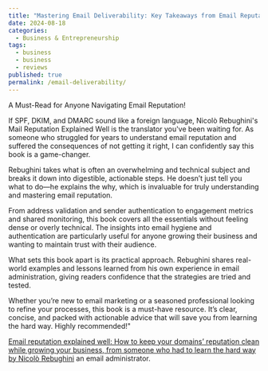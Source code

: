 ```yaml
---
title: "Mastering Email Deliverability: Key Takeaways from Email Reputation Explained Well"
date: 2024-08-18
categories:
  - Business & Entrepreneurship
tags:
  - business
  - business
  - reviews
published: true
permalink: /email-deliverability/
---
```

A Must-Read for Anyone Navigating Email Reputation!

If SPF, DKIM, and DMARC sound like a foreign language, Nicolò Rebughini's Mail Reputation Explained Well is the translator you've been waiting for. As someone who struggled for years to understand email reputation and suffered the consequences of not getting it right, I can confidently say this book is a game-changer.

Rebughini takes what is often an overwhelming and technical subject and breaks it down into digestible, actionable steps. He doesn’t just tell you what to do—he explains the why, which is invaluable for truly understanding and mastering email reputation.

From address validation and sender authentication to engagement metrics and shared monitoring, this book covers all the essentials without feeling dense or overly technical. The insights into email hygiene and authentication are particularly useful for anyone growing their business and wanting to maintain trust with their audience.

What sets this book apart is its practical approach. Rebughini shares real-world examples and lessons learned from his own experience in email administration, giving readers confidence that the strategies are tried and tested.

Whether you’re new to email marketing or a seasoned professional looking to refine your processes, this book is a must-have resource. It’s clear, concise, and packed with actionable advice that will save you from learning the hard way. Highly recommended!"

[Email reputation explained well: How to keep your domains’ reputation clean while growing your business, from someone who had to learn the hard way by Nicolò Rebughini](https://amzn.to/3V9gzwA) an email administrator.